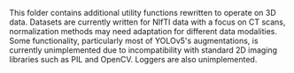 This folder contains additional utility functions rewritten to operate on 3D data.  Datasets are currently written for NIfTI data with a focus on CT scans, normalization methods may need adaptation for different data modalities.  Some functionality, particularly most of YOLOv5's augmentations, is currently unimplemented due to incompatibility with standard 2D imaging libraries such as PIL and OpenCV.  Loggers are also unimplemented.